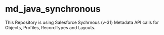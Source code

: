 md_java_synchronous
===================

This Repository is using Salesforce Sychrnous (v-31) Metadata API calls for Objects, Profiles, RecordTypes and Layouts. 
